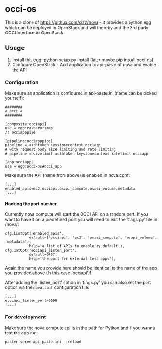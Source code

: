 occi-os
=======

This is a clone of https://github.com/dizz/nova - it provides a python egg which can be deployed in OpenStack and will thereby add the 3rd party OCCI interface to OpenStack.

Usage
-----

1. Install this egg: python setup.py install (later maybe pip install occi-os)
2. Configure OpenStack - Add application to api-paste of nova and enable the API

### Configuration

Make sure an application is configured in api-paste.ini (name can be picked yourself):

	########
	# OCCI #
	########

	[composite:occiapi]
	use = egg:Paste#urlmap
	/: occiapppipe

	[pipeline:occiapppipe]
	pipeline = authtoken keystonecontext occiapp
	# with request body size limiting and rate limiting
	# pipeline = sizelimit authtoken keystonecontext ratelimit occiapp

	[app:occiapp]
	use = egg:occi-os#occi_app

Make sure the API (name from above) is enabled in nova.conf:

	[...]
	enabled_apis=ec2,occiapi,osapi_compute,osapi_volume,metadata
	[...]
	
#### Hacking the port number

Currently nova compute will start the OCCI API on a random port. If you want to have it on a predefined port you will need to edit the 'flags.py' file in <path to nova>/nova/:

    cfg.ListOpt('enabled_apis',
               default=['occiapi', 'ec2', 'osapi_compute', 'osapi_volume', 'metadata'],
               help='a list of APIs to enable by default'),
    cfg.IntOpt('occiapi_listen_port',
               default=8787,
               help='the port for external test apps'),

Again the name you provide here should be identical to the name of the app you provided above (In this case 'occiapi')!

After adding the 'listen_port' option in 'flags.py' you can also set the port option via the `nova.conf` configuration file:

    [...]
    occiapi_listen_port=9999
    [...]


### For development

Make sure the nova compute api is in the path for Python and if you wanna test the app run:

	paster serve api-paste.ini --reload
